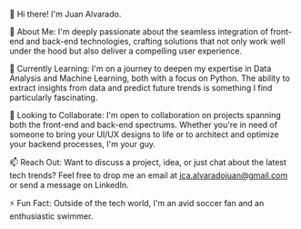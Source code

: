 👋 Hi there! I'm Juan Alvarado.

👀 About Me: I'm deeply passionate about the seamless integration of front-end and back-end technologies, crafting solutions that not only work well under the hood but also deliver a compelling user experience.

🌱 Currently Learning: I'm on a journey to deepen my expertise in Data Analysis and Machine Learning, both with a focus on Python. The ability to extract insights from data and predict future trends is something I find particularly fascinating.

💞️ Looking to Collaborate: I'm open to collaboration on projects spanning both the front-end and back-end spectrums. Whether you're in need of someone to bring your UI/UX designs to life or to architect and optimize your backend processes, I'm your guy.

📫 Reach Out: Want to discuss a project, idea, or just chat about the latest tech trends? Feel free to drop me an email at jca.alvaradojuan@gmail.com or send a message on LinkedIn.

⚡ Fun Fact: Outside of the tech world, I'm an avid soccer fan and an enthusiastic swimmer. 

<!---
JuanAlvarado772/JuanAlvarado772 is a ✨ special ✨ repository because its `README.md` (this file) appears on your GitHub profile.
You can click the Preview link to take a look at your changes.
--->
